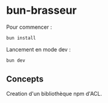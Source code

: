 # bun-brasseur

Pour commencer :

```bash
bun install
```

Lancement en mode dev :

```bash
bun dev
```

## Concepts

Creation d'un bibliothèque npm d'ACL.



